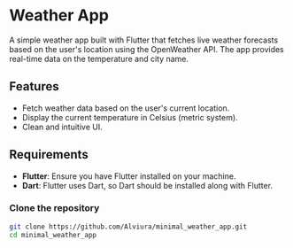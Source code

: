 # Weather App

A simple weather app built with Flutter that fetches live weather forecasts based on the user's location using the OpenWeather API. The app provides real-time data on the temperature and city name.

## Features

- Fetch weather data based on the user's current location.
- Display the current temperature in Celsius (metric system).
- Clean and intuitive UI.

## Requirements

- **Flutter**: Ensure you have Flutter installed on your machine.
- **Dart**: Flutter uses Dart, so Dart should be installed along with Flutter.

### Clone the repository

```bash
git clone https://github.com/Alviura/minimal_weather_app.git
cd minimal_weather_app

